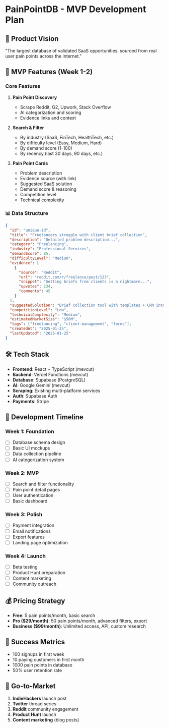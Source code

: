 # PainPointDB - MVP Development Plan

## 🎯 Product Vision
"The largest database of validated SaaS opportunities, sourced from real user pain points across the internet."

## 🚀 MVP Features (Week 1-2)

### Core Features
1. **Pain Point Discovery**
   - Scrape Reddit, G2, Upwork, Stack Overflow
   - AI categorization and scoring
   - Evidence links and context

2. **Search & Filter**
   - By industry (SaaS, FinTech, HealthTech, etc.)
   - By difficulty level (Easy, Medium, Hard)
   - By demand score (1-100)
   - By recency (last 30 days, 90 days, etc.)

3. **Pain Point Cards**
   - Problem description
   - Evidence source (with link)
   - Suggested SaaS solution
   - Demand score & reasoning
   - Competition level
   - Technical complexity

### 📊 Data Structure
```json
{
  "id": "unique-id",
  "title": "Freelancers struggle with client brief collection",
  "description": "Detailed problem description...",
  "category": "Freelancing",
  "industry": "Professional Services",
  "demandScore": 85,
  "difficultyLevel": "Medium",
  "evidence": [
    {
      "source": "Reddit",
      "url": "reddit.com/r/freelance/post/123",
      "snippet": "Getting briefs from clients is a nightmare...",
      "upvotes": 234,
      "comments": 45
    }
  ],
  "suggestedSolution": "Brief collection tool with templates + CRM integration",
  "competitionLevel": "Low",
  "technicalComplexity": "Medium",
  "estimatedMarketSize": "$50M",
  "tags": ["freelancing", "client-management", "forms"],
  "createdAt": "2025-01-25",
  "lastUpdated": "2025-01-25"
}
```

## 🛠️ Tech Stack
- **Frontend**: React + TypeScript (mevcut)
- **Backend**: Vercel Functions (mevcut)
- **Database**: Supabase (PostgreSQL)
- **AI**: Google Gemini (mevcut)
- **Scraping**: Existing multi-platform services
- **Auth**: Supabase Auth
- **Payments**: Stripe

## 📅 Development Timeline

### Week 1: Foundation
- [ ] Database schema design
- [ ] Basic UI mockups
- [ ] Data collection pipeline
- [ ] AI categorization system

### Week 2: MVP
- [ ] Search and filter functionality
- [ ] Pain point detail pages
- [ ] User authentication
- [ ] Basic dashboard

### Week 3: Polish
- [ ] Payment integration
- [ ] Email notifications
- [ ] Export features
- [ ] Landing page optimization

### Week 4: Launch
- [ ] Beta testing
- [ ] Product Hunt preparation
- [ ] Content marketing
- [ ] Community outreach

## 💰 Pricing Strategy
- **Free**: 5 pain points/month, basic search
- **Pro ($29/month)**: 50 pain points/month, advanced filters, export
- **Business ($99/month)**: Unlimited access, API, custom research

## 🎯 Success Metrics
- 100 signups in first week
- 10 paying customers in first month
- 1000 pain points in database
- 50% user retention rate

## 🚀 Go-to-Market
1. **IndieHackers** launch post
2. **Twitter** thread series
3. **Reddit** community engagement
4. **Product Hunt** launch
5. **Content marketing** (blog posts)
